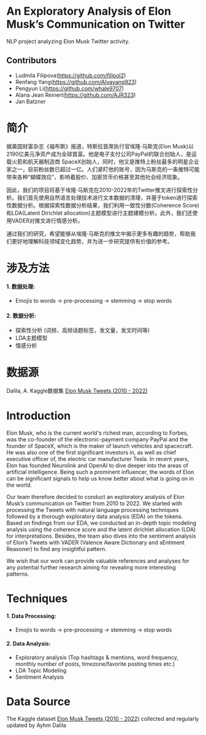 An Exploratory Analysis of Elon Musk’s Communication on Twitter
=============
NLP project analyzing Elon Musk Twitter activity.

Contributors
------------
- Ludmila Filipova(https://github.com/filipol2)
- Renfang Yang(https://github.com/Alvayang923)
- Pengyun Li(https://github.com/whale9707)
- Alana Jean Reinert(https://github.com/AJR323)
- Jan Batzner

简介
=============
据美国财富杂志《福布斯》报道，特斯拉首席执行官埃隆·马斯克(Elon Musk)以2190亿美元净资产成为全球首富。他是电子支付公司PayPal的联合创始人，是运载火箭和航天器制造商 SpaceX创始人，同时，他又是推特上粉丝最多的明星企业家之一，目前粉丝数已超过一亿。人们紧盯他的账号，因为马斯克的一条推特可能带来各种“蝴蝶效应“，影响着股价、加密货币价格甚至其他社会经济现象。

因此，我们的项目将基于埃隆·马斯克在2010-2022年的Twitter推文进行探索性分析。我们首先使用自然语言处理技术进行文本数据的清理，并基于token进行探索性数据分析。根据探索性数据分析结果，我们利用一致性分数(Coherence Score)和LDA(Latent Dirichlet allocation)主题模型进行主题建模分析。此外，我们还使用VADER对推文进行情感分析。

通过我们的研究，希望能够从埃隆·马斯克的推文中揭示更多有趣的趋势，帮助我们更好地理解科技领域变化趋势，并为进一步研究提供有价值的参考。


涉及方法
=============

#### 1. 数据处理:

- Emojis to words -> pre-processing -> stemming -> stop words

#### 2. 数据分析:

- 探索性分析 (词频，高频话题标签，发文量，发文时间等)
- LDA主题模型
- 情感分析

数据源
=============
Dalila, A. Kaggle数据集 [Elon Musk Tweets (2010 - 2022)](https://www.kaggle.com/datasets/ayhmrba/elon-musk-tweets-2010-2021) 


Introduction
=============
Elon Musk, who is the current world's richest man, according to Forbes, was the co-founder of  the electronic-payment company PayPal and the founder of  SpaceX, which is the maker of launch vehicles and spacecraft. He was also one of the first significant investors in, as well as chief executive officer of, the electric car manufacturer Tesla. In recent years, Elon has founded Neurolink and OpenAI to dive deeper into the areas of artificial intelligence. Being such a prominent  influencer, the words of Elon can be significant signals to help us know better about what is going on in the world. 

Our team therefore decided to conduct an exploratory analysis of Elon Musk’s communication on Twitter from 2010 to 2022. We started with processing the Tweets with natural language processing techniques followed by a thorough exploratory data analysis (EDA) on the tokens. Based on findings from our EDA, we conducted an in-depth topic modeling analysis using the coherence score and the latent dirichlet allocation (LDA) for interpretations. Besides, the team also dives into the sentiment analysis of Elon’s Tweets with VADER (Valence Aware Dictionary and sEntiment Reasoner) to find any insightful pattern. 

We wish that our work can provide valuable references and analyses for any potential further research aiming for revealing more interesting patterns. 


Techniques
=============

#### 1. Data Processing:

- Emojis to words -> pre-processing -> stemming -> stop words

#### 2. Data Analysis:

- Exploratory analysis (Top hashtags & mentions, word frequency, monthly number of posts, timezone/favorite posting times etc.)
- LDA Topic Modeling
- Sentiment Analysis

Data Source
=============
The Kaggle dataset [Elon Musk Tweets (2010 - 2022)](https://www.kaggle.com/datasets/ayhmrba/elon-musk-tweets-2010-2021) collected and regularly updated by Ayhm Dalila


